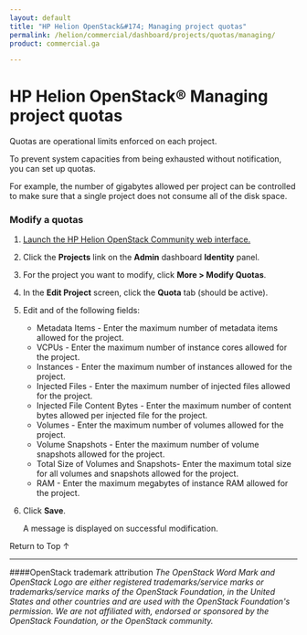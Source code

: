 ```yaml
---
layout: default
title: "HP Helion OpenStack&#174; Managing project quotas"
permalink: /helion/commercial/dashboard/projects/quotas/managing/
product: commercial.ga

---
```

<!--UNDER REVISION-->

<script>

function PageRefresh {
onLoad="window.refresh"
}

PageRefresh();

</script>

<!--
<p style="font-size: small;"> <a href="/helion/commercial/ga1/install/">&#9664; PREV</a> | <a href="/helion/commercial/ga1/install-overview/">&#9650; UP</a> | <a href="/helion/commercial/ga1/">NEXT &#9654;</a> </p>
-->

# HP Helion OpenStack&#174; Managing project quotas

Quotas are operational limits enforced on each project. </p>

To prevent system capacities from being exhausted without notification, you can set up quotas. </p>

For example, the number of gigabytes allowed per project can be controlled to make sure that a single project does not consume all of the disk space. </p>

### Modify a quotas

1. <a href="/helion/community/dashboard/login/">Launch the HP Helion OpenStack Community web interface.</a></p>

2. Click the <strong>Projects</strong> link on the <strong>Admin</strong> dashboard <strong>Identity</strong> panel.</p>

3. For the project you want to modify, click <strong>More &gt; Modify Quotas</strong>. </p>

4. In the <strong>Edit Project</strong> screen, click the <strong>Quota</strong> tab (should be active).</p>

5. Edit and of the following fields:</p>

	* Metadata Items - Enter the maximum number of metadata items allowed for the project.</li>
	* VCPUs - Enter the maximum number of instance cores allowed for the project.</li>
	* Instances - Enter the maximum number of instances allowed for the project.</li>
	* Injected Files - Enter the maximum number of injected files allowed for the project.</li>
	* Injected File Content Bytes - Enter the maximum number of content bytes allowed per injected file  for the project.</li>
	* Volumes - Enter the maximum number of volumes allowed for the project.</li>
	* Volume Snapshots - Enter the maximum number of volume snapshots allowed for the project.</li>
	* Total Size of Volumes and Snapshots- Enter the maximum total size for all volumes and snapshots allowed for the project.</li>
	* RAM - Enter the maximum megabytes of instance RAM allowed  for the project.</li>

6. Click <strong>Save</strong>.<br></p>

	A message is displayed on successful modification.</p>

<p><a href="#top" style="padding:14px 0px 14px 0px; text-decoration: none;"> Return to Top &#8593; </a></p>


----
####OpenStack trademark attribution
*The OpenStack Word Mark and OpenStack Logo are either registered trademarks/service marks or trademarks/service marks of the OpenStack Foundation, in the United States and other countries and are used with the OpenStack Foundation's permission. We are not affiliated with, endorsed or sponsored by the OpenStack Foundation, or the OpenStack community.*